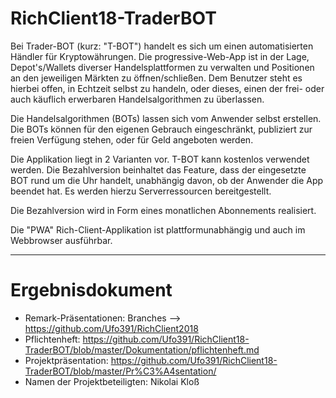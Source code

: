 # RichClient18-TraderBOT

Bei Trader-BOT (kurz: "T-BOT") handelt es sich um einen automatisierten Händler für
Kryptowährungen. Die progressive-Web-App ist in der Lage, Depot's/Wallets
diverser Handelsplattformen zu verwalten und Positionen an den jeweiligen
Märkten zu öffnen/schließen. Dem Benutzer steht es hierbei offen,
in Echtzeit selbst zu handeln, oder dieses, einen der frei- oder
auch käuflich erwerbaren Handelsalgorithmen zu überlassen.

Die Handelsalgorithmen (BOTs) lassen sich vom Anwender selbst erstellen.
Die BOTs können für den eigenen Gebrauch eingeschränkt, publiziert zur
freien Verfügung stehen, oder für Geld angeboten werden.

Die Applikation liegt in 2 Varianten vor. T-BOT kann
kostenlos verwendet werden. Die Bezahlversion beinhaltet
das Feature, dass der eingesetzte BOT rund um die Uhr handelt,
unabhängig davon, ob der Anwender die App beendet hat.
Es werden hierzu Serverressourcen bereitgestellt.

Die Bezahlversion wird in Form eines monatlichen Abonnements realisiert.

Die "PWA" Rich-Client-Applikation ist plattformunabhängig und auch im
Webbrowser ausführbar.

---

# Ergebnisdokument
* Remark-Präsentationen: Branches --> https://github.com/Ufo391/RichClient2018
* Pflichtenheft: https://github.com/Ufo391/RichClient18-TraderBOT/blob/master/Dokumentation/pflichtenheft.md
* Projektpräsentation: https://github.com/Ufo391/RichClient18-TraderBOT/blob/master/Pr%C3%A4sentation/
* Namen der Projektbeteiligten: Nikolai Kloß
